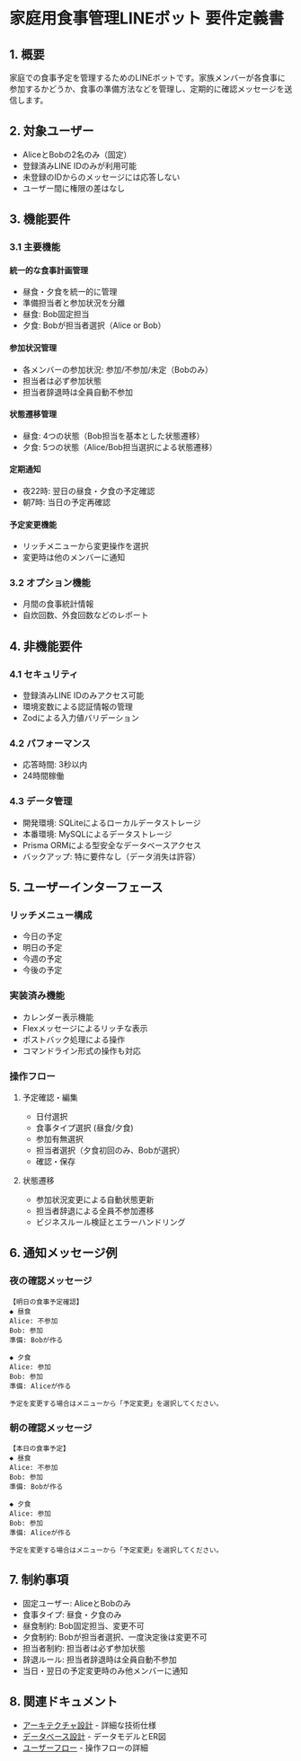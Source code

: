 # 家庭用食事管理LINEボット 要件定義書

## 1. 概要
家庭での食事予定を管理するためのLINEボットです。家族メンバーが各食事に参加するかどうか、食事の準備方法などを管理し、定期的に確認メッセージを送信します。

## 2. 対象ユーザー
- AliceとBobの2名のみ（固定）
- 登録済みLINE IDのみが利用可能
- 未登録のIDからのメッセージには応答しない
- ユーザー間に権限の差はなし

## 3. 機能要件

### 3.1 主要機能

#### 統一的な食事計画管理
- 昼食・夕食を統一的に管理
- 準備担当者と参加状況を分離
- 昼食: Bob固定担当
- 夕食: Bobが担当者選択（Alice or Bob）

#### 参加状況管理
- 各メンバーの参加状況: 参加/不参加/未定（Bobのみ）
- 担当者は必ず参加状態
- 担当者辞退時は全員自動不参加

#### 状態遷移管理
- 昼食: 4つの状態（Bob担当を基本とした状態遷移）
- 夕食: 5つの状態（Alice/Bob担当選択による状態遷移）

#### 定期通知
- 夜22時: 翌日の昼食・夕食の予定確認
- 朝7時: 当日の予定再確認

#### 予定変更機能
- リッチメニューから変更操作を選択
- 変更時は他のメンバーに通知

### 3.2 オプション機能
- 月間の食事統計情報
- 自炊回数、外食回数などのレポート

## 4. 非機能要件

### 4.1 セキュリティ
- 登録済みLINE IDのみアクセス可能
- 環境変数による認証情報の管理
- Zodによる入力値バリデーション

### 4.2 パフォーマンス
- 応答時間: 3秒以内
- 24時間稼働

### 4.3 データ管理
- 開発環境: SQLiteによるローカルデータストレージ
- 本番環境: MySQLによるデータストレージ
- Prisma ORMによる型安全なデータベースアクセス
- バックアップ: 特に要件なし（データ消失は許容）

## 5. ユーザーインターフェース

### リッチメニュー構成
- 今日の予定
- 明日の予定
- 今週の予定
- 今後の予定

### 実装済み機能
- カレンダー表示機能
- Flexメッセージによるリッチな表示
- ポストバック処理による操作
- コマンドライン形式の操作も対応

### 操作フロー
1. 予定確認・編集
   - 日付選択
   - 食事タイプ選択 (昼食/夕食)
   - 参加有無選択
   - 担当者選択（夕食初回のみ、Bobが選択）
   - 確認・保存

2. 状態遷移
   - 参加状況変更による自動状態更新
   - 担当者辞退による全員不参加遷移
   - ビジネスルール検証とエラーハンドリング

## 6. 通知メッセージ例

### 夜の確認メッセージ
```
【明日の食事予定確認】
◆ 昼食
Alice: 不参加
Bob: 参加
準備: Bobが作る

◆ 夕食
Alice: 参加
Bob: 参加
準備: Aliceが作る

予定を変更する場合はメニューから「予定変更」を選択してください。
```

### 朝の確認メッセージ
```
【本日の食事予定】
◆ 昼食
Alice: 不参加
Bob: 参加
準備: Bobが作る

◆ 夕食
Alice: 参加
Bob: 参加
準備: Aliceが作る

予定を変更する場合はメニューから「予定変更」を選択してください。
```

## 7. 制約事項

- 固定ユーザー: AliceとBobのみ
- 食事タイプ: 昼食・夕食のみ
- 昼食制約: Bob固定担当、変更不可
- 夕食制約: Bobが担当者選択、一度決定後は変更不可
- 担当者制約: 担当者は必ず参加状態
- 辞退ルール: 担当者辞退時は全員自動不参加
- 当日・翌日の予定変更時のみ他メンバーに通知

## 8. 関連ドキュメント

- [アーキテクチャ設計](domain_model.md) - 詳細な技術仕様
- [データベース設計](er_diagram.md) - データモデルとER図
- [ユーザーフロー](user_flow.md) - 操作フローの詳細 